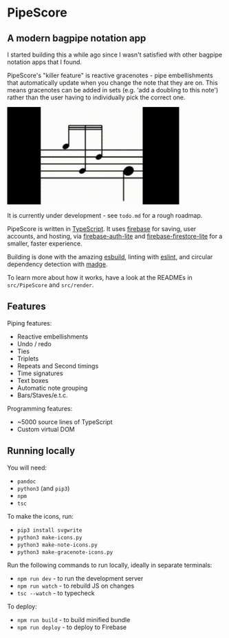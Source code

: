 # PipeScore

## A modern bagpipe notation app

I started building this a while ago since I wasn't satisfied with other bagpipe notation apps that I found.

PipeScore's "killer feature" is reactive gracenotes - pipe embellishments that automatically update when you change the note that they are on. This means gracenotes can be added in sets (e.g. 'add a doubling to this note') rather than the user having to individually pick the correct one.

![GIF of reactive gracenote](dragging-gracenote.gif)

It is currently under development - see `todo.md` for a rough roadmap.

PipeScore is written in [TypeScript](https://www.typescriptlang.org/). It uses [firebase](https://firebase.google.com) for saving, user accounts, and hosting, via [firebase-auth-lite](https://github.com/samuelgozi/firebase-auth-lite) and [firebase-firestore-lite](https://github.com/samuelgozi/firebase-firestore-lite) for a smaller, faster experience.

Building is done with the amazing [esbuild](https://github.com/evanw/esbuild), linting with [eslint](https://eslint.org/), and circular dependency detection with [madge](https://github.com/pahen/madge).

To learn more about how it works, have a look at the READMEs in `src/PipeScore` and `src/render`.

## Features

Piping features:

- Reactive embellishments
- Undo / redo
- Ties
- Triplets
- Repeats and Second timings
- Time signatures
- Text boxes
- Automatic note grouping
- Bars/Staves/e.t.c.

Programming features:

- ~5000 source lines of TypeScript
- Custom virtual DOM

## Running locally

You will need:

- `pandoc`
- `python3` (and `pip3`)
- `npm`
- `tsc`

To make the icons, run:

- `pip3 install svgwrite`
- `python3 make-icons.py`
- `python3 make-note-icons.py`
- `python3 make-gracenote-icons.py`

Run the following commands to run locally, ideally in separate terminals:

- `npm run dev` - to run the development server
- `npm run watch` - to rebuild JS on changes
- `tsc --watch` - to typecheck

To deploy:

- `npm run build` - to build minified bundle
- `npm run deploy` - to deploy to Firebase
